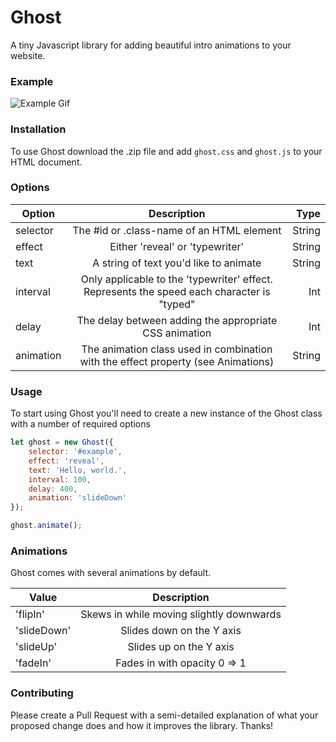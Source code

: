 # Ghost
A tiny Javascript library for adding beautiful intro animations to your website.

### Example
![Example Gif](https://i.imgur.com/0w3c8Pu.gif)

### Installation
To use Ghost download the .zip file and add `ghost.css` and `ghost.js` to your HTML document.


### Options
| Option        | Description   | Type                                                                                |
| ------------- |:-------------:| -----------------------------------------------------------------------------------:|
| selector      | The #id or .class-name of an HTML element                                                  | String |
| effect        | Either 'reveal' or 'typewriter'                                                            | String |
| text          | A string of text you'd like to animate                                                     | String |
| interval      | Only applicable to the 'typewriter' effect. Represents the speed each character is "typed" | Int    |
| delay         | The delay between adding the appropriate CSS animation                                     | Int    |
| animation     | The animation class used in combination with the effect property (see Animations)          | String |               


### Usage
To start using Ghost you'll need to create a new instance of the Ghost class with a number of required options
```javascript
let ghost = new Ghost({ 
    selector: '#example', 
    effect: 'reveal', 
    text: 'Hello, world.', 
    interval: 100, 
    delay: 400, 
    animation: 'slideDown' 
});

ghost.animate();
```

### Animations
Ghost comes with several animations by default. 

| Value          | Description                              | 
| -------------- |:----------------------------------------:|
| 'flipIn'       | Skews in while moving slightly downwards |
| 'slideDown'    | Slides down on the Y axis                |
| 'slideUp'      | Slides up on the Y axis                  |
| 'fadeIn'       | Fades in with opacity 0 => 1             |

### Contributing
Please create a Pull Request with a semi-detailed explanation of what your proposed change does and how it improves the library. Thanks!
